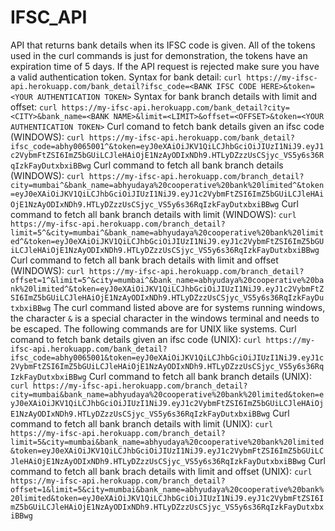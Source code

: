 # IFSC_API
API that returns bank details when its IFSC code is given.
All of the tokens used in the curl commands is just for demonstration, the tokens have an expiration time of 5 days. If the API request is rejected make sure you have a valid authentication token.
Syntax for bank detail:
`curl https://my-ifsc-api.herokuapp.com/bank_detail?ifsc_code=<BANK IFSC CODE HERE>&token=<YOUR AUTHENTICATION TOKEN>`
Syntax for bank branch details with limit and offset:
`curl https://my-ifsc-api.herokuapp.com/bank_detail?city=<CITY>&bank_name=<BANK NAME>&limit=<LIMIT>&offset=<OFFSET>&token=<YOUR AUTHENTICATION TOKEN>`
Curl comand to fetch bank details given an ifsc code (WINDOWS): 
`curl https://my-ifsc-api.herokuapp.com/bank_detail?ifsc_code=abhy0065001^&token=eyJ0eXAiOiJKV1QiLCJhbGciOiJIUzI1NiJ9.eyJ1c2VybmFtZSI6ImZ5bGUiLCJleHAiOjE1NzAyODIxNDh9.HTLyDZzzUsCSjyc_VS5y6s36RqIzkFayDutxbxiBBwg`
Curl command to fetch all bank branch details (WINDOWS):
`curl https://my-ifsc-api.herokuapp.com/branch_detail?city=mumbai^&bank_name=abhyudaya%20cooperative%20bank%20limited^&token=eyJ0eXAiOiJKV1QiLCJhbGciOiJIUzI1NiJ9.eyJ1c2VybmFtZSI6ImZ5bGUiLCJleHAiOjE1NzAyODIxNDh9.HTLyDZzzUsCSjyc_VS5y6s36RqIzkFayDutxbxiBBwg`
Curl command to fetch all bank branch details with limit (WINDOWS):
`curl https://my-ifsc-api.herokuapp.com/branch_detail?limit=5^&city=mumbai^&bank_name=abhyudaya%20cooperative%20bank%20limited^&token=eyJ0eXAiOiJKV1QiLCJhbGciOiJIUzI1NiJ9.eyJ1c2VybmFtZSI6ImZ5bGUiLCJleHAiOjE1NzAyODIxNDh9.HTLyDZzzUsCSjyc_VS5y6s36RqIzkFayDutxbxiBBwg`
Curl command to fetch all bank brach details with limit and offset (WINDOWS):
`curl https://my-ifsc-api.herokuapp.com/branch_detail?offset=1^&limit=5^&city=mumbai^&bank_name=abhyudaya%20cooperative%20bank%20limited^&token=eyJ0eXAiOiJKV1QiLCJhbGciOiJIUzI1NiJ9.eyJ1c2VybmFtZSI6ImZ5bGUiLCJleHAiOjE1NzAyODIxNDh9.HTLyDZzzUsCSjyc_VS5y6s36RqIzkFayDutxbxiBBwg`
The curl command listed above are for systems running windows, the character `&` is a special character in the windows terminal and needs to be escaped.
The following commands are for UNIX like systems.
Curl comand to fetch bank details given an ifsc code (UNIX): 
`curl https://my-ifsc-api.herokuapp.com/bank_detail?ifsc_code=abhy0065001&token=eyJ0eXAiOiJKV1QiLCJhbGciOiJIUzI1NiJ9.eyJ1c2VybmFtZSI6ImZ5bGUiLCJleHAiOjE1NzAyODIxNDh9.HTLyDZzzUsCSjyc_VS5y6s36RqIzkFayDutxbxiBBwg`
Curl command to fetch all bank branch details (UNIX):
`curl https://my-ifsc-api.herokuapp.com/branch_detail?city=mumbai&bank_name=abhyudaya%20cooperative%20bank%20limited&token=eyJ0eXAiOiJKV1QiLCJhbGciOiJIUzI1NiJ9.eyJ1c2VybmFtZSI6ImZ5bGUiLCJleHAiOjE1NzAyODIxNDh9.HTLyDZzzUsCSjyc_VS5y6s36RqIzkFayDutxbxiBBwg`
Curl command to fetch all bank branch details with limit (UNIX):
`curl https://my-ifsc-api.herokuapp.com/branch_detail?limit=5&city=mumbai&bank_name=abhyudaya%20cooperative%20bank%20limited&token=eyJ0eXAiOiJKV1QiLCJhbGciOiJIUzI1NiJ9.eyJ1c2VybmFtZSI6ImZ5bGUiLCJleHAiOjE1NzAyODIxNDh9.HTLyDZzzUsCSjyc_VS5y6s36RqIzkFayDutxbxiBBwg`
Curl command to fetch all bank brach details with limit and offset (UNIX):
`curl https://my-ifsc-api.herokuapp.com/branch_detail?offset=1&limit=5&city=mumbai&bank_name=abhyudaya%20cooperative%20bank%20limited&token=eyJ0eXAiOiJKV1QiLCJhbGciOiJIUzI1NiJ9.eyJ1c2VybmFtZSI6ImZ5bGUiLCJleHAiOjE1NzAyODIxNDh9.HTLyDZzzUsCSjyc_VS5y6s36RqIzkFayDutxbxiBBwg`
